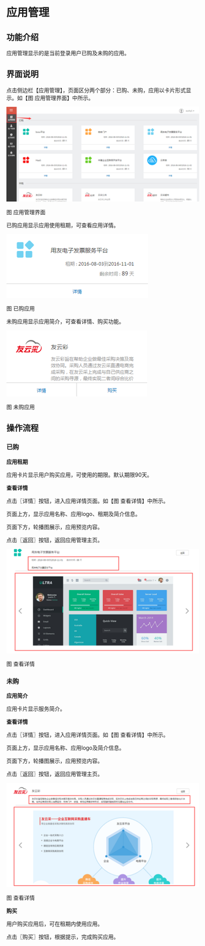 # 应用管理

## 功能介绍

应用管理显示的是当前登录用户已购及未购的应用。

##  界面说明

点击侧边栏【应用管理】，页面区分两个部分：已购、未购，应用以卡片形式显示。如【图 应用管理界面】中所示。

![](/articles/operation/3-/image/image11.png)

图 应用管理界面

已购应用显示应用使用租期，可查看应用详情。

![](/articles/operation/3-/image/image12.png)

图 已购应用

未购应用显示应用简介，可查看详情、购买功能。

![](/articles/operation/3-/image/image13.png)

图 未购应用

## 操作流程

### 已购

**应用租期**

应用卡片显示用户购买应用，可使用的期限。默认期限90天。

**查看详情**

点击〖详情〗按钮，进入应用详情页面。如【图 查看详情】中所示。

页面上方，显示应用名称、应用logo、租期及简介信息。

页面下方，轮播图展示，应用预览内容。

点击〖返回〗按钮，返回应用管理主页。

![](/articles/operation/3-/image/image14.png)

图 查看详情

### 未购

**应用简介**

应用卡片显示服务简介。

**查看详情**

点击〖详情〗按钮，进入应用详情页面。如【图 查看详情】中所示。

页面上方，显示应用名称、应用logo及简介信息。

页面下方，轮播图展示，应用预览内容。

点击〖返回〗按钮，返回应用管理主页。

![](/articles/operation/3-/image/image15.png)

图 查看详情

**购买**

用户购买应用后，可在租期内使用应用。

点击〖购买〗按钮，根据提示，完成购买应用。











